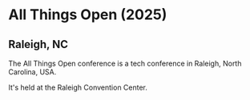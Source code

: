 # All Things Open (2025)
## Raleigh, NC

The All Things Open conference is a tech conference in Raleigh, North
Carolina, USA.  

It's held at the Raleigh Convention Center.  
